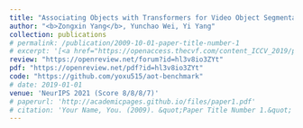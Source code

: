 ```yaml
---
title: "Associating Objects with Transformers for Video Object Segmentation"
author: "<b>Zongxin Yang</b>, Yunchao Wei, Yi Yang"
collection: publications
# permalink: /publication/2009-10-01-paper-title-number-1
# excerpt: '[<a href="https://openaccess.thecvf.com/content_ICCV_2019/papers/Yang_Very_Long_Natural_Scenery_Image_Prediction_by_Outpainting_ICCV_2019_paper.pdf">PDF</a>]  [<a href="https://github.com/z-x-yang/NS-Outpainting">Code</a>]'
review: "https://openreview.net/forum?id=hl3v8io3ZYt"
pdf: "https://openreview.net/pdf?id=hl3v8io3ZYt"
code: "https://github.com/yoxu515/aot-benchmark"
# date: 2019-01-01
venue: 'NeurIPS 2021 (Score 8/8/8/7)'
# paperurl: 'http://academicpages.github.io/files/paper1.pdf'
# citation: 'Your Name, You. (2009). &quot;Paper Title Number 1.&quot; <i>Journal 1</i>. 1(1).'
---
```

